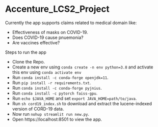 # Accenture_LCS2_Project

Currently the app supports claims related to medical domain like:
- Effectiveness of masks on COVID-19.
- Does COVID-19 cause pnuemonia?
- Are vaccines effective?

  
Steps to run the app
- Clone the Repo.
- Create a new env using ```conda create -n env python=3.8``` and activate this env using ```conda activate env```
- Run ```conda install -c conda-forge openjdk=11```.
- Run ```pip install -r requirements.txt```.
- Run ```conda install -c conda-forge pyjnius```.
- Run ```conda install -c pytorch faiss-gpu```.
- Run ```echo $JAVA_HOME``` and set ```export JAVA_HOME=path/to/java```.
- Run ```sh cord19_index.sh``` to download and extract the lucene-indexed version of CORD-19 data.
- Now run ```nohup streamlit run new.py```.
- Open https://localhost:8501 to view the app.
